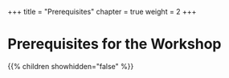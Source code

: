 +++
title = "Prerequisites"
chapter = true
weight = 2
+++

# Prerequisites for the Workshop

{{% children showhidden="false" %}}


